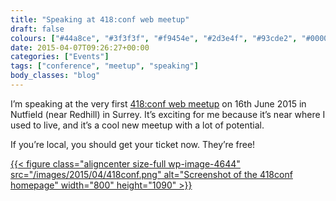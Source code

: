 ```yaml
---
title: "Speaking at 418:conf web meetup"
draft: false
colours: ["#44a8ce", "#3f3f3f", "#f9454e", "#2d3e4f", "#93cde2", "#000000", "#f64753"]
date: 2015-04-07T09:26:27+00:00
categories: ["Events"]
tags: ["conference", "meetup", "speaking"]
body_classes: "blog"
---
```


I’m speaking at the very first [418:conf web meetup](http://418conf.co.uk) on 16th June 2015 in Nutfield (near Redhill) in Surrey. It’s exciting for me because it’s near where I used to live, and it’s a cool new meetup with a lot of potential.

If you’re local, you should get your ticket now. They’re free!

[{{< figure class="aligncenter size-full wp-image-4644" src="/images/2015/04/418conf.png" alt="Screenshot of the 418conf homepage" width="800" height="1090" >}}](http://418conf.co.uk)

